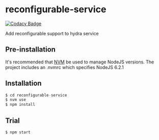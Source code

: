 # reconfigurable-service

[![Codacy Badge](https://api.codacy.com/project/badge/Grade/c17fc9759ef843b7b22033f85cba2a33)](https://www.codacy.com/app/khoinguyen/hydra-reconfigurable-plugin?utm_source=github.com&utm_medium=referral&utm_content=khoinguyen/hydra-reconfigurable-plugin&utm_campaign=badger)

Add reconfigurable support to hydra service

## Pre-installation

It's recommended that [NVM](https://github.com/creationix/nvm) be used to manage NodeJS versions.
The project includes an .nvmrc which specifies NodeJS 6.2.1

## Installation

```javascript
$ cd reconfigurable-service
$ nvm use
$ npm install
```

## Trial

```shell
$ npm start
```
